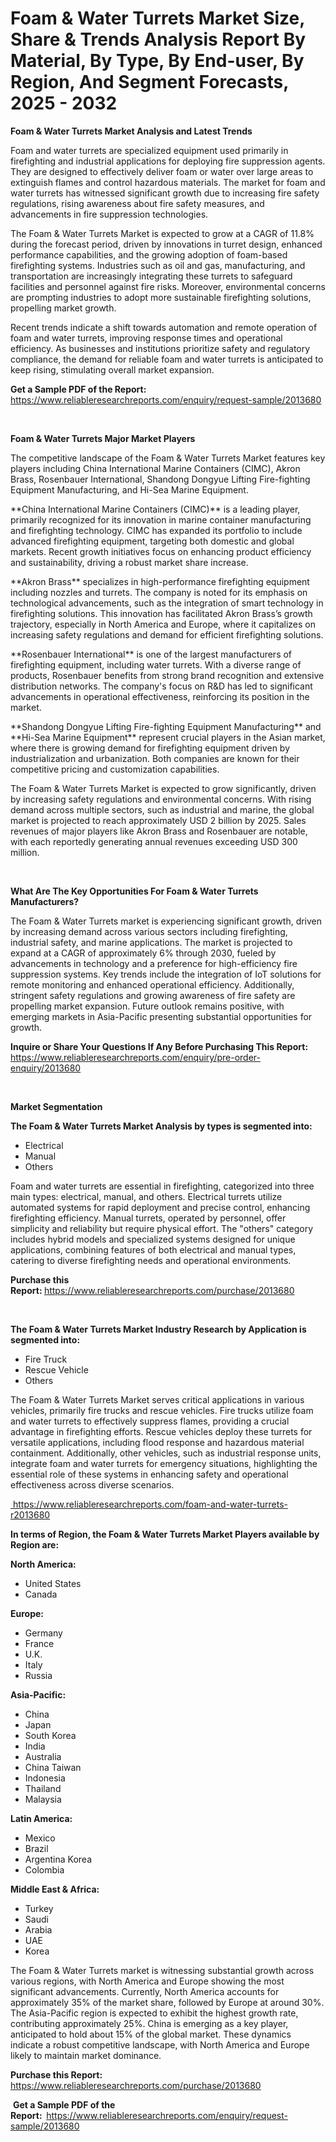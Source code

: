 <p><h1>Foam & Water Turrets Market Size, Share & Trends Analysis Report By Material, By Type, By End-user, By Region, And Segment Forecasts, 2025 - 2032</h1></p><p><strong>Foam & Water Turrets Market Analysis and Latest Trends</strong></p>
<p><p>Foam and water turrets are specialized equipment used primarily in firefighting and industrial applications for deploying fire suppression agents. They are designed to effectively deliver foam or water over large areas to extinguish flames and control hazardous materials. The market for foam and water turrets has witnessed significant growth due to increasing fire safety regulations, rising awareness about fire safety measures, and advancements in fire suppression technologies.</p><p>The Foam & Water Turrets Market is expected to grow at a CAGR of 11.8% during the forecast period, driven by innovations in turret design, enhanced performance capabilities, and the growing adoption of foam-based firefighting systems. Industries such as oil and gas, manufacturing, and transportation are increasingly integrating these turrets to safeguard facilities and personnel against fire risks. Moreover, environmental concerns are prompting industries to adopt more sustainable firefighting solutions, propelling market growth.</p><p>Recent trends indicate a shift towards automation and remote operation of foam and water turrets, improving response times and operational efficiency. As businesses and institutions prioritize safety and regulatory compliance, the demand for reliable foam and water turrets is anticipated to keep rising, stimulating overall market expansion.</p></p>
<p><strong>Get a Sample PDF of the Report:&nbsp;</strong> <a href="https://www.reliableresearchreports.com/enquiry/request-sample/2013680?utm_campaign=2295&utm_medium=2&utm_source=Github&utm_content=ia&utm_term=12042025&utm_id=foam-water-turrets">https://www.reliableresearchreports.com/enquiry/request-sample/2013680</a></p>
<p>&nbsp;</p>
<p><strong>Foam & Water Turrets Major Market Players</strong></p>
<p><p>The competitive landscape of the Foam & Water Turrets Market features key players including China International Marine Containers (CIMC), Akron Brass, Rosenbauer International, Shandong Dongyue Lifting Fire-fighting Equipment Manufacturing, and Hi-Sea Marine Equipment. </p><p>**China International Marine Containers (CIMC)** is a leading player, primarily recognized for its innovation in marine container manufacturing and firefighting technology. CIMC has expanded its portfolio to include advanced firefighting equipment, targeting both domestic and global markets. Recent growth initiatives focus on enhancing product efficiency and sustainability, driving a robust market share increase. </p><p>**Akron Brass** specializes in high-performance firefighting equipment including nozzles and turrets. The company is noted for its emphasis on technological advancements, such as the integration of smart technology in firefighting solutions. This innovation has facilitated Akron Brass’s growth trajectory, especially in North America and Europe, where it capitalizes on increasing safety regulations and demand for efficient firefighting solutions.</p><p>**Rosenbauer International** is one of the largest manufacturers of firefighting equipment, including water turrets. With a diverse range of products, Rosenbauer benefits from strong brand recognition and extensive distribution networks. The company's focus on R&D has led to significant advancements in operational effectiveness, reinforcing its position in the market.</p><p>**Shandong Dongyue Lifting Fire-fighting Equipment Manufacturing** and **Hi-Sea Marine Equipment** represent crucial players in the Asian market, where there is growing demand for firefighting equipment driven by industrialization and urbanization. Both companies are known for their competitive pricing and customization capabilities.</p><p>The Foam & Water Turrets Market is expected to grow significantly, driven by increasing safety regulations and environmental concerns. With rising demand across multiple sectors, such as industrial and marine, the global market is projected to reach approximately USD 2 billion by 2025. Sales revenues of major players like Akron Brass and Rosenbauer are notable, with each reportedly generating annual revenues exceeding USD 300 million.</p></p>
<p>&nbsp;</p>
<p><strong>What Are The Key Opportunities For Foam & Water Turrets Manufacturers?</strong></p>
<p><p>The Foam & Water Turrets market is experiencing significant growth, driven by increasing demand across various sectors including firefighting, industrial safety, and marine applications. The market is projected to expand at a CAGR of approximately 6% through 2030, fueled by advancements in technology and a preference for high-efficiency fire suppression systems. Key trends include the integration of IoT solutions for remote monitoring and enhanced operational efficiency. Additionally, stringent safety regulations and growing awareness of fire safety are propelling market expansion. Future outlook remains positive, with emerging markets in Asia-Pacific presenting substantial opportunities for growth.</p></p>
<p><strong>Inquire or Share Your Questions If Any Before Purchasing This Report:</strong> <a href="https://www.reliableresearchreports.com/enquiry/pre-order-enquiry/2013680?utm_campaign=2295&utm_medium=2&utm_source=Github&utm_content=ia&utm_term=12042025&utm_id=foam-water-turrets">https://www.reliableresearchreports.com/enquiry/pre-order-enquiry/2013680</a></p>
<p>&nbsp;</p>
<p><strong>Market Segmentation</strong></p>
<p><strong>The Foam & Water Turrets Market Analysis by types is segmented into:</strong></p>
<p><ul><li>Electrical</li><li>Manual</li><li>Others</li></ul></p>
<p><p>Foam and water turrets are essential in firefighting, categorized into three main types: electrical, manual, and others. Electrical turrets utilize automated systems for rapid deployment and precise control, enhancing firefighting efficiency. Manual turrets, operated by personnel, offer simplicity and reliability but require physical effort. The "others" category includes hybrid models and specialized systems designed for unique applications, combining features of both electrical and manual types, catering to diverse firefighting needs and operational environments.</p></p>
<p><strong>Purchase this Report:&nbsp;</strong><a href="https://www.reliableresearchreports.com/purchase/2013680?utm_campaign=2295&utm_medium=2&utm_source=Github&utm_content=ia&utm_term=12042025&utm_id=foam-water-turrets">https://www.reliableresearchreports.com/purchase/2013680</a></p>
<p>&nbsp;</p>
<p><strong>The Foam & Water Turrets Market Industry Research by Application is segmented into:</strong></p>
<p><ul><li>Fire Truck</li><li>Rescue Vehicle</li><li>Others</li></ul></p>
<p><p>The Foam & Water Turrets Market serves critical applications in various vehicles, primarily fire trucks and rescue vehicles. Fire trucks utilize foam and water turrets to effectively suppress flames, providing a crucial advantage in firefighting efforts. Rescue vehicles deploy these turrets for versatile applications, including flood response and hazardous material containment. Additionally, other vehicles, such as industrial response units, integrate foam and water turrets for emergency situations, highlighting the essential role of these systems in enhancing safety and operational effectiveness across diverse scenarios.</p></p>
<p><a href="https://www.reliableresearchreports.com/foam-and-water-turrets-r2013680?utm_campaign=2295&utm_medium=2&utm_source=Github&utm_content=ia&utm_term=12042025&utm_id=foam-water-turrets">&nbsp;https://www.reliableresearchreports.com/foam-and-water-turrets-r2013680</a></p>
<p><strong>In terms of Region, the Foam & Water Turrets Market Players available by Region are:</strong></p>
<p>
    <p> <strong> North America: </strong>
        <ul>
            <li>United States</li>
            <li>Canada</li>
        </ul>
        </p> 
    <p> <strong> Europe: </strong>
        <ul>
            <li>Germany</li>
            <li>France</li>
            <li>U.K.</li>
            <li>Italy</li>
            <li>Russia</li>
        </ul>
        </p> 
    <p> <strong> Asia-Pacific: </strong>
        <ul>
            <li>China</li>
            <li>Japan</li>
            <li>South Korea</li>
            <li>India</li>
            <li>Australia</li>
            <li>China Taiwan</li>
            <li>Indonesia</li>
            <li>Thailand</li>
            <li>Malaysia</li>
        </ul>
        </p> 
    <p> <strong> Latin America: </strong>
        <ul>
            <li>Mexico</li>
            <li>Brazil</li>
            <li>Argentina Korea</li>
            <li>Colombia</li>
        </ul>
        </p> 
    <p> <strong> Middle East & Africa: </strong>
        <ul>
            <li>Turkey</li>
            <li>Saudi</li>
            <li>Arabia</li>
            <li>UAE</li>
            <li>Korea</li>
        </ul>
    </p>
    </p>
<p><p>The Foam & Water Turrets market is witnessing substantial growth across various regions, with North America and Europe showing the most significant advancements. Currently, North America accounts for approximately 35% of the market share, followed by Europe at around 30%. The Asia-Pacific region is expected to exhibit the highest growth rate, contributing approximately 25%. China is emerging as a key player, anticipated to hold about 15% of the global market. These dynamics indicate a robust competitive landscape, with North America and Europe likely to maintain market dominance.</p></p>
<p><strong>Purchase this Report: </strong><a href="https://www.reliableresearchreports.com/purchase/2013680?utm_campaign=2295&utm_medium=2&utm_source=Github&utm_content=ia&utm_term=12042025&utm_id=foam-water-turrets">https://www.reliableresearchreports.com/purchase/2013680</a></p>
<p>&nbsp;<strong>Get a Sample PDF of the Report:&nbsp;&nbsp;</strong><a href="https://www.reliableresearchreports.com/enquiry/request-sample/2013680?utm_campaign=2295&utm_medium=2&utm_source=Github&utm_content=ia&utm_term=12042025&utm_id=foam-water-turrets">https://www.reliableresearchreports.com/enquiry/request-sample/2013680</a></p>
<p><strong></strong></p>
<p><p></p><p></p><p></p></p>